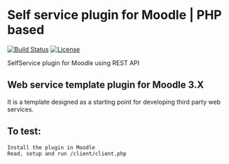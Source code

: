 # Self service plugin for Moodle | PHP based
[![Build Status](https://travis-ci.com/async-rs/async-std.svg?branch=master)](https://travis-ci.com/async-rs/async-std)
[![License](https://img.shields.io/badge/license-MIT%2FApache--2.0-blue.svg)](https://github.com/async-rs/async-std)


SelfService plugin for Moodle using REST API


Web service template plugin for Moodle 3.X
------------------------------------------

It is a template designed as a starting point for developing third party web services.

## To test:
	Install the plugin in Moodle
	Read, setup and run /client/client.php
